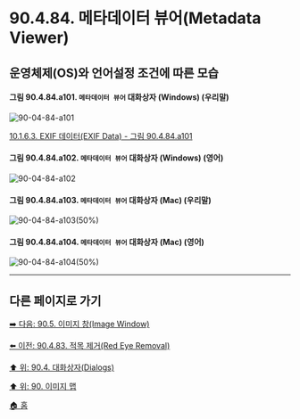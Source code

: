 # 90.4.84. 메타데이터 뷰어(Metadata Viewer)
## 운영체제(OS)와 언어설정 조건에 따른 모습

<a id="90-04-84-a101"></a>

#### 그림 90.4.84.a101. `메타데이터 뷰어` 대화상자 (Windows) (우리말)
![90-04-84-a101](https://github.com/wonder13662/gimp/assets/15767104/c01c2215-b9e4-4347-b445-74cd53be7911)

[10.1.6.3. EXIF 데이터(EXIF Data) - 그림 90.4.84.a101](./10-01-06-03-exif_data.md#90-04-84-a101)

<a id="90-04-84-a102"></a>

#### 그림 90.4.84.a102. `메타데이터 뷰어` 대화상자 (Windows) (영어)
![90-04-84-a102](https://github.com/wonder13662/gimp/assets/15767104/ec6f53d0-9eb6-483d-aac3-8d0b1618fb81)

#### 그림 90.4.84.a103. `메타데이터 뷰어` 대화상자 (Mac) (우리말)
![90-04-84-a103(50%)](https://github.com/wonder13662/gimp/assets/15767104/9e2e77d5-187e-44af-ad49-2559849391a4)

#### 그림 90.4.84.a104. `메타데이터 뷰어` 대화상자 (Mac) (영어)
![90-04-84-a104(50%)](https://github.com/wonder13662/gimp/assets/15767104/a9edefaf-4a7f-44e4-96cc-c2610df8da0e)

***

## 다른 페이지로 가기

[➡️ 다음: 90.5. 이미지 창(Image Window)](./90-05-00-image_window.md)

[⬅️ 이전: 90.4.83. 적목 제거(Red Eye Removal)](./90-04-83-red_eye_removal.md)

[⬆️ 위: 90.4. 대화상자(Dialogs)](./90-04-00-dialogs.md)

[⬆️ 위: 90. 이미지 맵](./90-00-image-map.md)

[🏠 홈](./00-home.md)
